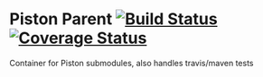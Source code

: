 Piston Parent [![Build Status](https://travis-ci.org/Laxio/PistonParent.svg?branch=master)](https://travis-ci.org/Laxio/PistonParent) [![Coverage Status](https://coveralls.io/repos/github/Laxio/PistonParent/badge.svg?branch=master)](https://coveralls.io/github/Laxio/PistonParent?branch=master)
=============

Container for Piston submodules, also handles travis/maven tests